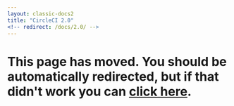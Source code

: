 ```yaml
---
layout: classic-docs2
title: "CircleCI 2.0"
<!-- redirect: /docs/2.0/ -->
---
```


<h1>This page has moved. You should be automatically redirected, but if that didn't work you can <a href="/docs/2.0">click here</a>.</h1> 